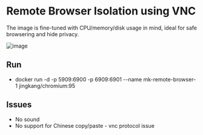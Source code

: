 # Remote Browser Isolation using VNC

The image is fine-tuned with CPU/memory/disk usage in mind, ideal for safe browsering and hide privacy.

![image](https://user-images.githubusercontent.com/10793075/147338350-26b32565-60b7-47d0-b318-ad6b61a353d7.png)

## Run

- docker run -d -p 5909:6900 -p 6909:6901 --name mk-remote-browser-1 jingkang/chromium:95

## Issues
- No sound
- No support for Chinese copy/paste - vnc protocol issue
